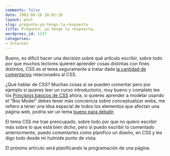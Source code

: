 ```yaml
---
comments: false
date: 2003-08-28 18:02:10
layout: post
slug: pregunta-ya-tengo-la-respuesta
title: Pregunta, ya tengo la respuesta…
wordpress_id: 1137
categories:
- Internet
---
```


Bueno, es dificil hacer una decisión sobre qué artículo escribir, sobre todo por que muchos lectores quieren aprender cosas distintas con fines distintos, CSS es el tema seguramente a tratar dada [la cantidad de comentarios](http://www.minid.net/archivos/categorias/anuncios_de_minid/pregunta_aqui_respondo.php) relacionados al CSS.





¿Qué hablar de CSS?  Muchas cosas si se pueden comentar pero por ejemplo si quieres leer un curso introductorio, muy bueno y completo lee los [Principios básicos de CSS](http://www.tierradenomadas.com/tw007.phtml) ahora, si quieres aprender a modelar usando el “Box Model” debes tener más conciencia sobre conceptualizar webs, me refiero a tener una idea espacial de todos los elementos que afectan una página web, podría ser un tema [bueno para debatir](http://www.tierradenomadas.com/tw003.phtml).





El tema CSS me trae preocupado, sobre todo por que no quiero escribir más sobre lo que está bien dicho, pero sí puedo escribir lo comentado anteriormente, puedo comentarles como planifico un diseño, en CSS y les digo todo desde mi hulmide punto de vista.





El próximo artículo será planificando la programación de una página.




 
